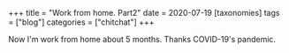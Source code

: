 +++
title = "Work from home. Part2"
date = 2020-07-19
[taxonomies]
tags = ["blog"]
categories = ["chitchat"]
+++

Now I'm work from home about 5 months. Thanks COVID-19's pandemic.
